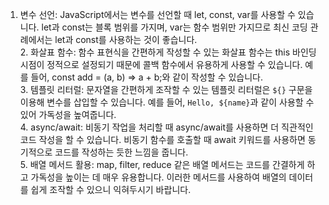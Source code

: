 <ol>
<li>변수 선언: JavaScript에서는 변수를 선언할 때 let, const, var를 사용할 수 있습니다. let과 const는 블록 범위를 가지며, var는 함수 범위만 가지므로 최신 코딩 관례에서는 let과 const를 사용하는 것이 좋습니다.<br />2. 화살표 함수: 함수 표현식을 간편하게 작성할 수 있는 화살표 함수는 this 바인딩 시점이 정적으로 설정되기 때문에 콜백 함수에서 유용하게 사용할 수 있습니다. 예를 들어, const add = (a, b) =&gt; a + b;와 같이 작성할 수 있습니다.<br />3. 템플릿 리터럴: 문자열을 간편하게 조작할 수 있는 템플릿 리터럴은 <code>${}</code> 구문을 이용해 변수를 삽입할 수 있습니다. 예를 들어, <code>Hello, ${name}</code>과 같이 사용할 수 있어 가독성을 높여줍니다.<br />4. async/await: 비동기 작업을 처리할 때 async/await를 사용하면 더 직관적인 코드 작성을 할 수 있습니다. 비동기 함수를 호출할 때 await 키워드를 사용하면 동기적으로 코드를 작성하는 듯한 느낌을 줍니다.<br />5. 배열 메서드 활용: map, filter, reduce 같은 배열 메서드는 코드를 간결하게 하고 가독성을 높이는 데 매우 유용합니다. 이러한 메서드를 사용하여 배열의 데이터를 쉽게 조작할 수 있으니 익혀두시기 바랍니다.</li>
</ol>